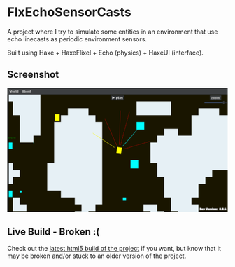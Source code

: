 # FlxEchoSensorCasts

A project where I try to simulate some entities in an environment that use echo linecasts as periodic environment sensors.

Built using Haxe + HaxeFlixel + Echo (physics) + HaxeUI (interface).

## Screenshot

![image](assets/git/previewPic.png)

## Live Build - Broken :(

Check out the [latest html5 build of the project](https://Gioele-Bencivenga.github.io/FlxEchoSensorCasts) if you want, but know that it may be broken and/or stuck to an older version of the project.
